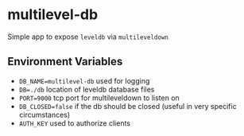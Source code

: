 # multilevel-db

Simple app to expose `leveldb` via `multileveldown`

## Environment Variables

* `DB_NAME=multilevel-db` used for logging
* `DB=./db` location of leveldb database files
* `PORT=9000` tcp port for multileveldown to listen on
* `DB_CLOSED=false` if the db should be closed (useful in very specific circumstances)
* `AUTH_KEY` used to authorize clients
